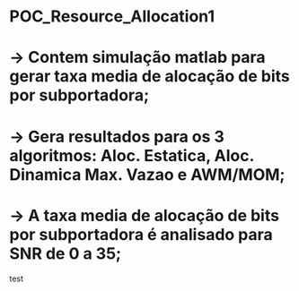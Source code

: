 # POC_Resource_Allocation1
# -> Contem simulação matlab para gerar taxa media de alocação de bits por subportadora;
#	-> Gera resultados para os 3 algoritmos: Aloc. Estatica, Aloc. Dinamica Max. Vazao e AWM/MOM;
#	-> A taxa media de alocação de bits por subportadora é analisado para SNR de 0 a 35;
test
